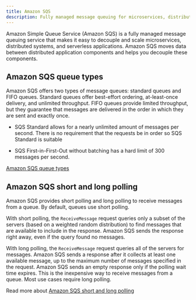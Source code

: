 ```yaml
---
title: Amazon SQS
description: Fully managed message queuing for microservices, distributed systems, and serverless applications
---
```


Amazon Simple Queue Service (Amazon SQS) is a fully managed message queuing service that makes it easy to decouple and scale microservices, distributed systems, and serverless applications. Amazon SQS moves data between distributed application components and helps you decouple these components.

## Amazon SQS queue types

Amazon SQS offers two types of message queues: standard queues and FIFO queues. Standard queues offer best-effort ordering, at-least-once delivery, and unlimited throughput. FIFO queues provide limited throughput, but they guarantee that messages are delivered in the order in which they are sent and exactly once.

- SQS Standard allows for a nearly unlimited amount of messages per second. There is no requirement that the requests be in order so SQS Standard is suitable

- SQS First-in-First-Out without batching has a hard limit of 300 messages per second.

[Amazon SQS queue types](https://docs.aws.amazon.com/AWSSimpleQueueService/latest/SQSDeveloperGuide/sqs-queue-types.html)

## Amazon SQS short and long polling

Amazon SQS provides short polling and long polling to receive messages from a queue. By default, queues use short polling.

With short polling, the ```ReceiveMessage``` request queries only a subset of the servers (based on a weighted random distribution) to find messages that are available to include in the response. Amazon SQS sends the response right away, even if the query found no messages.

With long polling, the ```ReceiveMessage``` request queries all of the servers for messages. Amazon SQS sends a response after it collects at least one available message, up to the maximum number of messages specified in the request. Amazon SQS sends an empty response only if the polling wait time expires. This is the inexpensive way to receive messages from a queue. Most use cases require long polling.

Read more about [Amazon SQS short and long polling](https://docs.aws.amazon.com/AWSSimpleQueueService/latest/SQSDeveloperGuide/sqs-short-and-long-polling.html)